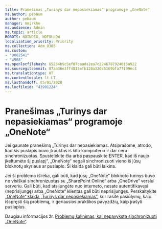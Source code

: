 ```yaml
---
title: Pranešimas „Turinys dar nepasiekiamas“ programoje „OneNote“
ms.author: pebaum
author: pebaum
manager: mnirkhe
ms.audience: Admin
ms.topic: article
ROBOTS: NOINDEX, NOFOLLOW
localization_priority: Priority
ms.collection: Adm_O365
ms.custom:
- "9002541"
- "4908"
ms.openlocfilehash: 65234b9c5ef07caada2ea7c2246787924015a922
ms.sourcegitcommit: 87aa36e3ff4835efb120a320c5169bfa77199ec4
ms.translationtype: HT
ms.contentlocale: lt-LT
ms.lasthandoff: 05/01/2020
ms.locfileid: "43991224"
---
```

# <a name="content-not-yet-available-message-in-onenote"></a>Pranešimas „Turinys dar nepasiekiamas“ programoje „OneNote“

Jei gaunate pranešimą „Turinys dar nepasiekiamas. Atsiprašome, atrodo, kad šis puslapis buvo įtrauktas iš kito kompiuterio ir dar nėra sinchronizuotas. Spustelėkite čia arba paspauskite ENTER, kad iš naujo įkeltumėte šį puslapį“, „OneNote“ negali sinchronizuoti vieno iš jūsų bloknotų skyriaus ar puslapio. Ši klaida gali būti laikina.

Jei ši problema išlieka, gali būti, kad jūsų „OneNote“ bloknoto turinys buvo ne visiškai sinchronizuotas su „SharePoint Online“ arba „OneDrive“ verslui serveriu. Gali būti, kad atsijungėte nuo interneto, nesate autentifikavęsi (neprisijungę) arba „OneNote“ klientas gali būti neprisijungęs. Perskaitykite [„OneNote“ klaida „Turinys dar nepasiekiamas“](https://docs.microsoft.com/office/troubleshoot/onenote/onenote-error-content-not-yet-available), kur rasite pasiūlymų, kaip išspręsti šią problemą, ir geriausios praktikos pavyzdžių, kaip įrašyti puslapius.

Daugiau informacijos žr. [Problemų šalinimas, kai nepavyksta sinchronizuoti „OneNote“](https://support.office.com/article/Fix-issues-when-you-can-t-sync-OneNote-299495ef-66d1-448f-90c1-b785a6968d45).
